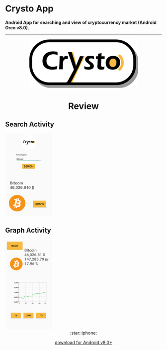 # Crysto App
**Android App for searching and view of cryptocurrency market (Android Oreo v8.0).**
***
<div align="center">
  <img src="https://github.com/BENJAMIN-1-WS/full_stack_crysto/blob/master/logo.png" width="350">
</div>

<div align="center">
 <h1> Review</h1>
</div>
<h2>Search Activity</h2>
<div>
  <img src="https://raw.githubusercontent.com/BENJAMIN-1-WS/android_studio/master/review/Screenshot_1628671552.png" width="150">
</div>

<h2>Graph Activity</h2>
<div >
  <img src="https://raw.githubusercontent.com/BENJAMIN-1-WS/android_studio/master/review/Screenshot_1628671569.png" width="150">
</div>
<div align="center">
:star::iphone:
  </div>
<div align="center">
  
[download for Android v8.0+](https://github.com/BENJAMIN-1-WS/android_studio/blob/master/APK/app-debug.apk)

</div>

